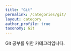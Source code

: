 ```yaml
---
title: "Git"
permalink: /categories/git/
layout: category
author_profile: true
taxonomy: Git
---
```


Git 공부를 위한 카테고리입니다. 